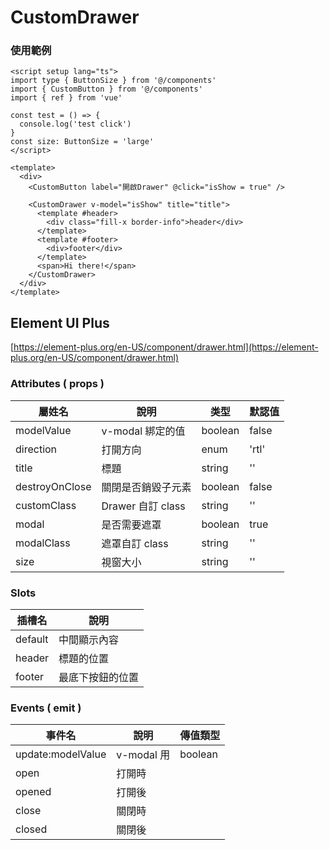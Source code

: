 # CustomDrawer

### 使用範例

```vue
<script setup lang="ts">
import type { ButtonSize } from '@/components'
import { CustomButton } from '@/components'
import { ref } from 'vue'

const test = () => {
  console.log('test click')
}
const size: ButtonSize = 'large'
</script>

<template>
  <div>
    <CustomButton label="開啟Drawer" @click="isShow = true" />

    <CustomDrawer v-model="isShow" title="title">
      <template #header>
        <div class="fill-x border-info">header</div>
      </template>
      <template #footer>
        <div>footer</div>
      </template>
      <span>Hi there!</span>
    </CustomDrawer>
  </div>
</template>
```

## Element UI Plus

[https://element-plus.org/en-US/component/drawer.html](https://element-plus.org/en-US/component/drawer.html)

### Attributes ( props )

| 屬姓名         | 說明               | 类型    | 默認值 |
| -------------- | ------------------ | ------- | ------ |
| modelValue     | v-modal 綁定的值   | boolean | false  |
| direction      | 打開方向           | enum    | 'rtl'  |
| title          | 標題               | string  | ''     |
| destroyOnClose | 關閉是否銷毀子元素 | boolean | false  |
| customClass    | Drawer 自訂 class  | string  | ''     |
| modal          | 是否需要遮罩       | boolean | true   |
| modalClass     | 遮罩自訂 class     | string  | ''     |
| size           | 視窗大小           | string  | ''     |

### Slots

| 插槽名  | 說明             |
| ------- | ---------------- |
| default | 中間顯示內容     |
| header  | 標題的位置       |
| footer  | 最底下按鈕的位置 |

### Events ( emit )

| 事件名            | 說明       | 傳值類型 |
| ----------------- | ---------- | -------- |
| update:modelValue | v-modal 用 | boolean  |
| open              | 打開時     |          |
| opened            | 打開後     |          |
| close             | 關閉時     |          |
| closed            | 關閉後     |          |
